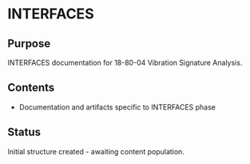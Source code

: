 # INTERFACES

## Purpose
INTERFACES documentation for 18-80-04 Vibration Signature Analysis.

## Contents
- Documentation and artifacts specific to INTERFACES phase

## Status
Initial structure created - awaiting content population.
